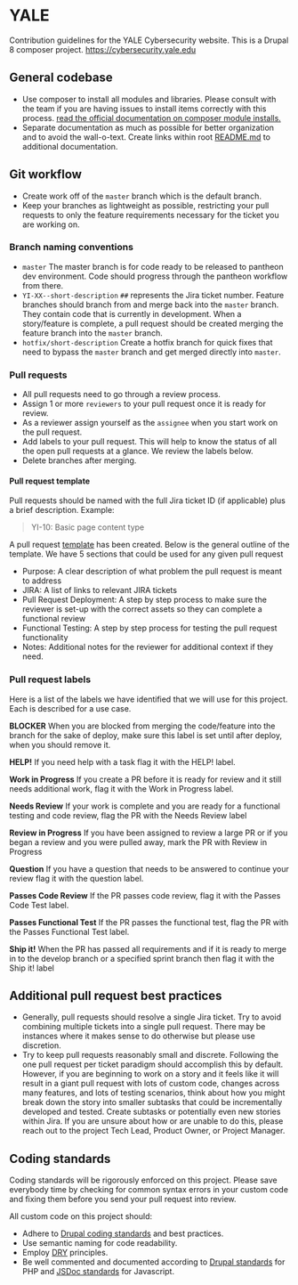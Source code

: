 # YALE

Contribution guidelines for the YALE Cybersecurity website. This is a Drupal 8 composer project.
https://cybersecurity.yale.edu

## General codebase

- Use composer to install all modules and libraries. Please consult with the team if you are having issues to install items correctly with this process. [read the official documentation on composer module installs.](https://www.drupal.org/docs/develop/using-composer/using-composer-to-manage-drupal-site-dependencies)
- Separate documentation as much as possible for better organization and to avoid the wall-o-text. Create links within root [README.md](https://github.com/yalesites-org/cybersecurity.yale.edu/blob/master/README.md) to additional documentation.

## Git workflow

- Create work off of the `master` branch which is the default branch.
- Keep your branches as lightweight as possible, restricting your pull requests to only the feature requirements necessary for the ticket you are working on.

### Branch naming conventions

- `master` The master branch is for code ready to be released to pantheon dev environment. Code should progress through the pantheon workflow from there.
- `YI-XX--short-description` `##` represents the Jira ticket number. Feature branches should branch from and merge back into the `master` branch. They contain code that is currently in development. When a story/feature is complete, a pull request should be created merging the feature branch into the `master` branch.
- `hotfix/short-description` Create a hotfix branch for quick fixes that need to bypass the `master` branch and get merged directly into `master`.

### Pull requests

- All pull requests need to go through a review process.
- Assign 1 or more `reviewers` to your pull request once it is ready for review.
- As a reviewer assign yourself as the `assignee` when you start work on the pull request.
- Add labels to your pull request. This will help to know the status of all the open pull requests at a glance. We review the labels below.
- Delete branches after merging.

#### Pull request template

Pull requests should be named with the full Jira ticket ID (if applicable) plus a brief description. Example:

> YI-10: Basic page content type

A pull request [template](https://github.com/yalesites-org/cybersecurity.yale.edu/blob/master/.github/PULL_REQUEST_TEMPLATE.md) has been created. Below is the general outline of the template. We have 5 sections that could be used for any given pull request

- Purpose: A clear description of what problem the pull request is meant to address
- JIRA: A list of links to relevant JIRA tickets
- Pull Request Deployment: A step by step process to make sure the reviewer is set-up with the correct assets so they can complete a functional review
- Functional Testing: A step by step process for testing the pull request functionality
- Notes: Additional notes for the reviewer for additional context if they need.

### Pull request labels

Here is a list of the labels we have identified that we will use for this project. Each is described for a use case.

**BLOCKER**
When you are blocked from merging the code/feature into the branch for the sake of deploy, make sure this label is set until after deploy, when you should remove it.

**HELP!**
If you need help with a task flag it with the HELP! label.

**Work in Progress**
If you create a PR before it is ready for review and it still needs additional work, flag it with the Work in Progress label.

**Needs Review**
If your work is complete and you are ready for a functional testing and code review, flag the PR with the Needs Review label

**Review in Progress**
If you have been assigned to review a large PR or if you began a review and you were pulled away, mark the PR with Review in Progress

**Question**
If you have a question that needs to be answered to continue your review flag it with the question label.

**Passes Code Review**
If the PR passes code review, flag it with the Passes Code Test label.

**Passes Functional Test**
If the PR passes the functional test, flag the PR with the Passes Functional Test label.

**Ship it!**
When the PR has passed all requirements and if it is ready to merge in to the develop branch or a specified sprint branch then flag it with the Ship it! label

## Additional pull request best practices

- Generally, pull requests should resolve a single Jira ticket. Try to avoid combining multiple tickets into a single pull request. There may be instances where it makes sense to do otherwise but please use discretion.
- Try to keep pull requests reasonably small and discrete. Following the one pull request per ticket paradigm should accomplish this by default. However, if you are beginning to work on a story and it feels like it will result in a giant pull request with lots of custom code, changes across many features, and lots of testing scenarios, think about how you might break down the story into smaller subtasks that could be incrementally developed and tested. Create subtasks or potentially even new stories within Jira. If you are unsure about how or are unable to do this, please reach out to the project Tech Lead, Product Owner, or Project Manager.

## Coding standards

Coding standards will be rigorously enforced on this project. Please save everybody time by checking for common syntax errors in your custom code and fixing them before you send your pull request into review.

All custom code on this project should:

- Adhere to [Drupal coding standards](https://www.drupal.org/coding-standards) and best practices.
- Use semantic naming for code readability.
- Employ [DRY](https://en.wikipedia.org/wiki/Don%27t_repeat_yourself) principles.
- Be well commented and documented according to [Drupal standards](https://www.drupal.org/node/1354) for PHP and [JSDoc standards](http://usejsdoc.org) for Javascript.
